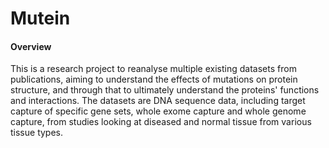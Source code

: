 # Mutein
#### Overview
This is a research project to reanalyse multiple existing datasets from publications, aiming to understand the effects of mutations on protein structure, and through that to ultimately understand the proteins' functions and interactions. The datasets are DNA sequence data, including target capture of specific gene sets, whole exome capture and whole genome capture, from studies looking at diseased and normal tissue from various tissue types.
